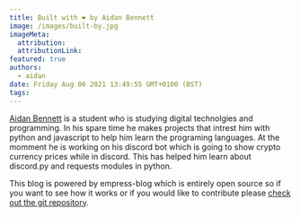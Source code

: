 ```yaml
---
title: Built with ❤️ by Aidan Bennett
image: /images/built-by.jpg
imageMeta:
  attribution:
  attributionLink:
featured: true
authors:
  - aidan
date: Friday Aug 06 2021 13:49:55 GMT+0100 (BST)
tags:
---
```


[Aidan Bennett](https://twitter.com/aidanbennettdev) is a student who is studying digital technolgies and programming. In his spare time he makes projects that intrest him with python and javascript to help him learn the programing languages. At the momment he is working on his discord bot which is going to show crypto currency prices while in discord. This has helped him learn about discord.py and requests modules in python.

This blog is powered by empress-blog which is entirely open source so if you want to see how it works or if you would like to contribute please [check out the git repository](https://github.com/empress/empress-blog).
